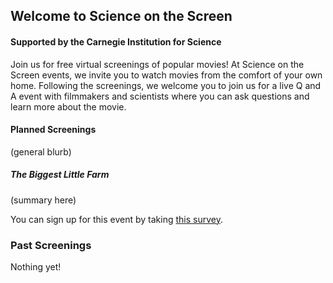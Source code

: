 ## Welcome to Science on the Screen 
#### Supported by the Carnegie Institution for Science

Join us for free virtual screenings of popular movies! At Science on the Screen events, we invite you to watch movies from the comfort of your own home. Following the screenings, we welcome you to join us for a live Q and A event with filmmakers and scientists where you can ask questions and learn more about the movie. 

#### Planned Screenings
(general blurb)

##### The Biggest Little Farm
(summary here)

You can sign up for this event by taking [this survey](url).

### Past Screenings
Nothing yet!
